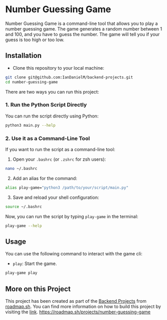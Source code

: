 # Number Guessing Game

Number Guessing Game is a command-line tool that allows you to play a number guessing game. The game generates a random number between 1 and 100, and you have to guess the number. The game will tell you if your guess is too high or too low.

## Installation

- Clone this repository to your local machine:

```bash
git clone git@github.com:IanDanielM/backend-projects.git
cd number-guessing-game
```

There are two ways you can run this project:

### 1. Run the Python Script Directly

You can run the script directly using Python:

```bash
python3 main.py --help
```

### 2. Use it as a Command-Line Tool

If you want to run the script as a command-line tool:

1. Open your `.bashrc` (or `.zshrc` for zsh users):

```bash
nano ~/.bashrc
```

2. Add an alias for the command:

```bash
alias play-game="python3 /path/to/your/script/main.py"
```

3. Save and reload your shell configuration:

```bash
source ~/.bashrc
```

Now, you can run the script by typing `play-game` in the terminal:

```bash
play-game --help
```

## Usage

You can use the following command to interact with the game cli:

- `play`: Start the game.

```bash
play-game play
```

## More on this Project

This project has been created as part of the [Backend Projects](https://roadmap.sh/projects/number-guessing-game) from [roadmap.sh](https://roadmap.sh/). You can find more information on how to build this project by visiting the [link](https://roadmap.sh/projects/number-guessing-game). https://roadmap.sh/projects/number-guessing-game
